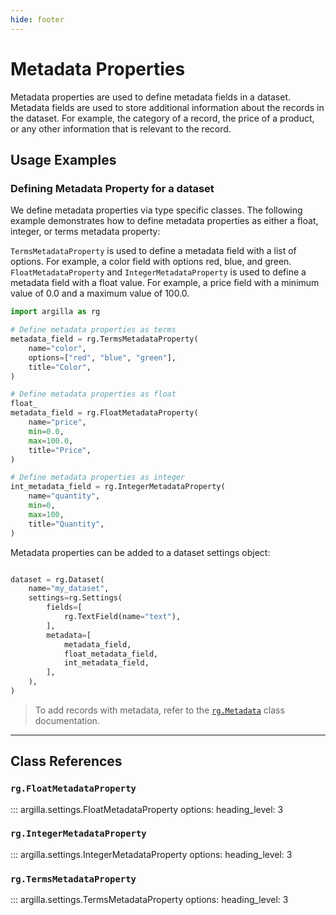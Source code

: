 ```yaml
---
hide: footer
---
```


# Metadata Properties

Metadata properties are used to define metadata fields in a dataset. Metadata fields are used to store additional information about the records in the dataset. For example, the category of a record, the price of a product, or any other information that is relevant to the record.

## Usage Examples

### Defining Metadata Property for a dataset

We define metadata properties via type specific classes. The following example demonstrates how to define metadata properties as either a float, integer, or terms metadata property:

`TermsMetadataProperty` is used to define a metadata field with a list of options. For example, a color field with options red, blue, and green. `FloatMetadataProperty` and `IntegerMetadataProperty` is used to define a metadata field with a float value. For example, a price field with a minimum value of 0.0 and a maximum value of 100.0.

```python
import argilla as rg

# Define metadata properties as terms
metadata_field = rg.TermsMetadataProperty(
    name="color",
    options=["red", "blue", "green"],
    title="Color",
)

# Define metadata properties as float
float_
metadata_field = rg.FloatMetadataProperty(
    name="price",
    min=0.0,
    max=100.0,
    title="Price",
)

# Define metadata properties as integer
int_metadata_field = rg.IntegerMetadataProperty(
    name="quantity",
    min=0,
    max=100,
    title="Quantity",
)
```

Metadata properties can be added to a dataset settings object:

```python

dataset = rg.Dataset(
    name="my_dataset",
    settings=rg.Settings(
        fields=[
            rg.TextField(name="text"),
        ],
        metadata=[
            metadata_field,
            float_metadata_field,
            int_metadata_field,
        ],
    ),
)
```

> To add records with metadata, refer to the [`rg.Metadata`](../records/metadata.md) class documentation.

---

## Class References

### `rg.FloatMetadataProperty`

::: argilla.settings.FloatMetadataProperty
    options:
        heading_level: 3

### `rg.IntegerMetadataProperty`

::: argilla.settings.IntegerMetadataProperty
    options:
        heading_level: 3

### `rg.TermsMetadataProperty`

::: argilla.settings.TermsMetadataProperty
    options:
        heading_level: 3